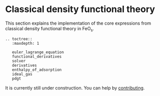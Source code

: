 # Classical density functional theory
This section explains the implementation of the core expressions from classical density functional theory in $\text{FeO}_\text{s}$.

```{eval-rst}
.. toctree::
   :maxdepth: 1

   euler_lagrange_equation
   functional_derivatives
   solver
   derivatives
   enthalpy_of_adsorption
   ideal_gas
   pdgt
```

It is currently still under construction. You can help by [contributing](https://github.com/feos-org/feos/issues/70).